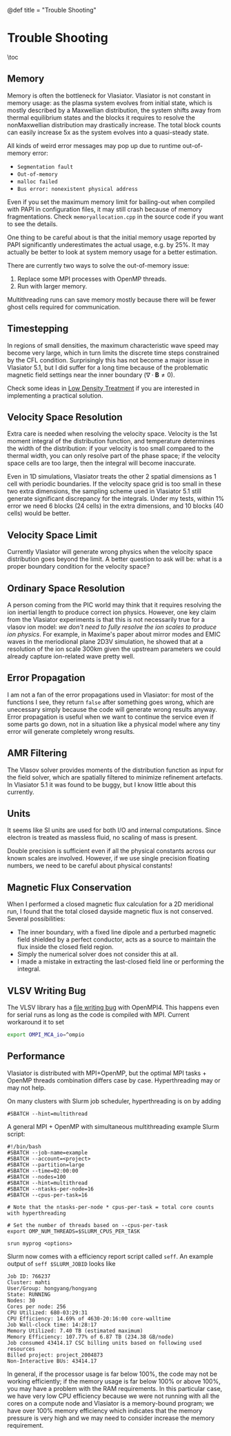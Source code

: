 @def title = "Trouble Shooting"

# Trouble Shooting

\toc

## Memory

Memory is often the bottleneck for Vlasiator. Vlasiator is not constant in memory usage: as the plasma system evolves from initial state, which is mostly described by a Maxwellian distribution, the system shifts away from thermal equilibrium states and the blocks it requires to resolve the nonMaxwellian distribution may drastically increase. The total block counts can easily increase 5x as the system evolves into a quasi-steady state.

All kinds of weird error messages may pop up due to runtime out-of-memory error:

* `Segmentation fault`
* `Out-of-memory`
* `malloc failed`
* `Bus error: nonexistent physical address`

Even if you set the maximum memory limit for bailing-out when compiled with PAPI in configuration files, it may still crash because of memory fragmentations.
Check `memoryallocation.cpp` in the source code if you want to see the details.

One thing to be careful about is that the initial memory usage reported by PAPI significantly underestimates the actual usage, e.g. by 25%. It may actually be better to look at system memory usage for a better estimation.

There are currently two ways to solve the out-of-memory issue:

1. Replace some MPI processes with OpenMP threads.
2. Run with larger memory.

Multithreading runs can save memory mostly because there will be fewer ghost cells required for communication.

## Timestepping

In regions of small densities, the maximum characteristic wave speed may become very large, which in turn limits the discrete time steps constrained by the CFL condition. Surprisingly this has not become a major issue in Vlasiator 5.1, but I did suffer for a long time because of the problematic magnetic field settings near the inner boundary ($\nabla\cdot\mathbf{B}\neq 0$).

Check some ideas in [Low Density Treatment](https://henry2004y.github.io/vlasiator_manual/menu7/#low_density_treatment) if you are interested in implementing a practical solution.

## Velocity Space Resolution

Extra care is needed when resolving the velocity space. Velocity is the 1st moment integral of the distribution function, and temperature determines the width of the distribution: if your velocity is too small compared to the thermal width, you can only resolve part of the phase space; if the velocity space cells are too large, then the integral will become inaccurate.

Even in 1D simulations, Vlasiator treats the other 2 spatial dimensions as 1 cell with periodic boundaries. If the velocity space grid is too small in these two extra dimensions, the sampling scheme used in Vlasiator 5.1 still generate significant discrepancy for the integrals. Under my tests, within 1% error we need 6 blocks (24 cells) in the extra dimensions, and 10 blocks (40 cells) would be better.

## Velocity Space Limit

Currently Vlasiator will generate wrong physics when the velocity space distribution goes beyond the limit. A better question to ask will be: what is a proper boundary condition for the velocity space?

## Ordinary Space Resolution

A person coming from the PIC world may think that it requires resolving the ion inertial length to produce correct ion physics. However, one key claim from the Vlasiator experiments is that this is not necessarily true for a vlasov ion model: _we don't need to fully resolve the ion scales to produce ion physics_. For example, in Maxime's paper about mirror modes and EMIC waves in the meriodional plane 2D3V simulation, he showed that at a resolution of the ion scale 300km given the upstream parameters we could already capture ion-related wave pretty well.

## Error Propagation

I am not a fan of the error propagations used in Vlasiator: for most of the functions I see, they return `false` after something goes wrong, which are unecessary simply because the code will generate wrong results anyway. Error propagation is useful when we want to continue the service even if some parts go down, not in a situation like a physical model where any tiny error will generate completely wrong results.

## AMR Filtering

The Vlasov solver provides moments of the distribution function as input for the field solver, which are spatially filtered to minimize refinement artefacts. In Vlasiator 5.1 it was found to be buggy, but I know little about this currently.

## Units

It seems like SI units are used for both I/O and internal computations. Since electron is treated as massless fluid, no scaling of mass is present.

Double precision is sufficient even if all the physical constants across our known scales are involved. However, if we use single precision floating numbers, we need to be careful about physical constants!

## Magnetic Flux Conservation

When I performed a closed magnetic flux calculation for a 2D meridional run, I found that the total closed dayside magnetic flux is not conserved. Several possibilities:

- The inner boundary, with a fixed line dipole and a perturbed magnetic field shielded by a perfect conductor, acts as a source to maintain the flux inside the closed field region.
- Simply the numerical solver does not consider this at all.
- I made a mistake in extracting the last-closed field line or performing the integral.

## VLSV Writing Bug

The VLSV library has a [file writing bug](https://github.com/fmihpc/vlasiator/issues/698) with OpenMPI4. This happens even for serial runs as long as the code is compiled with MPI. Current workaround it to set

```bash
export OMPI_MCA_io=^ompio
```

## Performance

Vlasiator is distributed with MPI+OpenMP, but the optimal MPI tasks + OpenMP threads combination differs case by case. Hyperthreading may or may not help.

On many clusters with Slurm job scheduler, hyperthreading is on by adding

```shell
#SBATCH --hint=multithread
```

A general MPI + OpenMP with simultaneous multithreading example Slurm script:

```shell
#!/bin/bash
#SBATCH --job-name=example
#SBATCH --account=<project>
#SBATCH --partition=large
#SBATCH --time=02:00:00
#SBATCH --nodes=100
#SBATCH --hint=multithread
#SBATCH --ntasks-per-node=16
#SBATCH --cpus-per-task=16

# Note that the ntasks-per-node * cpus-per-task = total core counts with hyperthreading

# Set the number of threads based on --cpus-per-task
export OMP_NUM_THREADS=$SLURM_CPUS_PER_TASK

srun myprog <options>
```

Slurm now comes with a efficiency report script called `seff`. An example output of `seff $SLURM_JOBID` looks like

```
Job ID: 766237
Cluster: mahti
User/Group: hongyang/hongyang
State: RUNNING
Nodes: 30
Cores per node: 256
CPU Utilized: 680-03:29:31
CPU Efficiency: 14.69% of 4630-20:16:00 core-walltime
Job Wall-clock time: 14:28:17
Memory Utilized: 7.40 TB (estimated maximum)
Memory Efficiency: 107.77% of 6.87 TB (234.38 GB/node)
Job consumed 43414.17 CSC billing units based on following used resources
Billed project: project_2004873
Non-Interactive BUs: 43414.17
```

In general, if the processor usage is far below 100%, the code may not be working efficiently; if the memory usage is far below 100% or above 100%, you may have a problem with the RAM requirements. In this particular case, we have very low CPU efficiency because we were not running with all the cores on a compute node and Vlasiator is a memory-bound program; we have over 100% memory efficiency which indicates that the memory pressure is very high and we may need to consider increase the memory requirement.